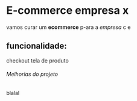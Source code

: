 # E-commerce empresa x

vamos curar um **ecommerce** p-ara a *empresa* c e  

## funcionalidade:

checkout tela de produto

###### Melhorias do projeto

blalal